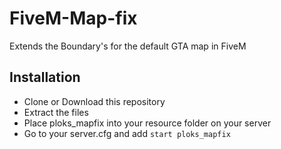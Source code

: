 # FiveM-Map-fix
Extends the Boundary's for the default GTA map in FiveM

## Installation
- Clone or Download this repository
- Extract the files
- Place ploks_mapfix into your resource folder on your server
- Go to your server.cfg and add `start ploks_mapfix`
